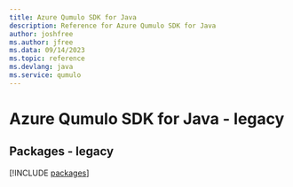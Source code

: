 ```yaml
---
title: Azure Qumulo SDK for Java
description: Reference for Azure Qumulo SDK for Java
author: joshfree
ms.author: jfree
ms.data: 09/14/2023
ms.topic: reference
ms.devlang: java
ms.service: qumulo
---
```

# Azure Qumulo SDK for Java - legacy
## Packages - legacy
[!INCLUDE [packages](qumulo-index.md)]